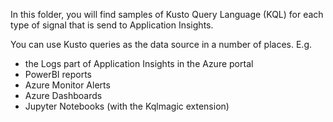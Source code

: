 In this folder, you will find samples of Kusto Query Language (KQL) for each type of signal that is send to Application Insights.

You can use Kusto queries as the data source in a number of places. E.g.
* the Logs part of Application Insights in the Azure portal
* PowerBI reports
* Azure Monitor Alerts
* Azure Dashboards
* Jupyter Notebooks (with the Kqlmagic extension)

